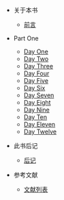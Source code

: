 * 关于本书

  * [前言](README.md)

* Part One
  
  * [Day One](first/2018_10_06.md)
  * [Day Two](first/2018_10_07.md)
  * [Day Three](first/2018_10_08.md)
  * [Day Four](first/2018_10_09.md)
  * [Day Five](first/2018_10_10.md)
  * [Day Six](first/2018_10_11.md)
  * [Day Seven](first/2018_10_12.md)
  * [Day Eight](first/2018_10_13.md)
  * [Day Nine](first/2018_10_14.md)
  * [Day Ten](first/2018_10_15.md)
  * [Day Eleven](first/2018_10_16.md)
  * [Day Twelve](first/2018_10_17.md)

* 此书后记

  * [后记](README.md)

* 参考文献

  * [文献列表](README.md)
